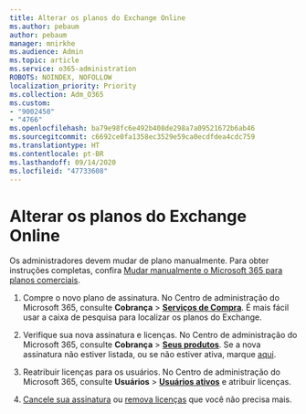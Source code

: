 ```yaml
---
title: Alterar os planos do Exchange Online
ms.author: pebaum
author: pebaum
manager: mnirkhe
ms.audience: Admin
ms.topic: article
ms.service: o365-administration
ROBOTS: NOINDEX, NOFOLLOW
localization_priority: Priority
ms.collection: Adm_O365
ms.custom:
- "9002450"
- "4766"
ms.openlocfilehash: ba79e98fc6e492b408de298a7a09521672b6ab46
ms.sourcegitcommit: c6692ce0fa1358ec3529e59ca0ecdfdea4cdc759
ms.translationtype: HT
ms.contentlocale: pt-BR
ms.lasthandoff: 09/14/2020
ms.locfileid: "47733608"
---
```

# <a name="change-exchange-online-plans"></a>Alterar os planos do Exchange Online

Os administradores devem mudar de plano manualmente. Para obter instruções completas, confira [Mudar manualmente o Microsoft 365 para planos comerciais](https://docs.microsoft.com/microsoft-365/commerce/subscriptions/switch-plans-manually?view=o365-worldwide).

1. Compre o novo plano de assinatura. No Centro de administração do Microsoft 365, consulte **Cobrança** > **[Serviços de Compra](https://go.microsoft.com/fwlink/p/?linkid=868433)**. É mais fácil usar a caixa de pesquisa para localizar os planos do Exchange.

2. Verifique sua nova assinatura e licenças. No Centro de administração do Microsoft 365, consulte **Cobrança** > **[Seus produtos](https://go.microsoft.com/fwlink/p/?linkid=842054)**. Se a nova assinatura não estiver listada, ou se não estiver ativa, marque [aqui](https://docs.microsoft.com/microsoft-365/commerce/subscriptions/upgrade-to-different-plan#the-upgrade-tab-is-empty).

3. Reatribuir licenças para os usuários. No Centro de administração do Microsoft 365, consulte **Usuários** > **[Usuários ativos](https://go.microsoft.com/fwlink/p/?linkid=834822)** e atribuir licenças.

4. [Cancele sua assinatura](https://docs.microsoft.com/microsoft-365/commerce/subscriptions/cancel-your-subscription) ou [remova licenças](https://docs.microsoft.com/microsoft-365/commerce/licenses/buy-licenses) que você não precisa mais.
